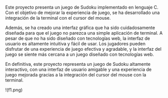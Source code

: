 Este proyecto presenta un juego de Sudoku implementado en lenguaje C. Con el objetivo de mejorar la experiencia de juego, se ha desarrollado una integración de la terminal con el cursor del mouse.

Además, se ha creado una interfaz gráfica que ha sido cuidadosamente diseñada para que el juego no parezca una simple aplicación de terminal. A pesar de que no ha sido diseñado con tecnologías web, la interfaz de usuario es altamente intuitiva y fácil de usar. Los jugadores pueden disfrutar de una experiencia de juego efectiva y agradable, y la interfaz del juego se siente más cercana a un juego diseñado con tecnologías web.

En definitiva, este proyecto representa un juego de Sudoku altamente interactivo, con una interfaz de usuario amigable y una experiencia de juego mejorada gracias a la integración del cursor del mouse con la terminal.


!(f1.png)
